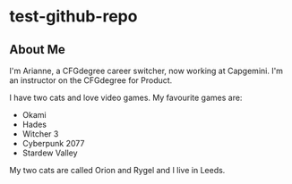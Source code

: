 # test-github-repo

## About Me

I'm Arianne, a CFGdegree career switcher, now working at Capgemini. I'm an instructor on the CFGdegree for Product.

I have two cats and love video games. My favourite games are:

- Okami
- Hades
- Witcher 3
- Cyberpunk 2077
- Stardew Valley 

My two cats are called Orion and Rygel and I live in Leeds.
